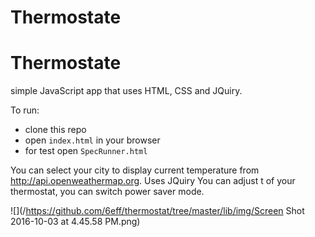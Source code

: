 # Thermostate

# Thermostate
simple JavaScript app that uses HTML, CSS and JQuiry.

To run:
* clone this repo
* open `index.html` in your browser
* for test open `SpecRunner.html`

You can select your city to display current temperature from http://api.openweathermap.org. Uses JQuiry
You can adjust t of your thermostat, you can switch power saver mode.

![](/https://github.com/6eff/thermostat/tree/master/lib/img/Screen Shot 2016-10-03 at 4.45.58 PM.png)
